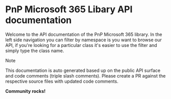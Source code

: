 # PnP Microsoft 365 Libary API documentation

Welcome to the API documentation of the PnP Microsoft 365 library. In the left side navigation you can filter by namespace is you want to browse our API, if you're looking for a particular class it's easier to use the filter and simply type the class name.

> [!Note]
> This documentation is auto generated based up on the public API surface and code comments (triple slash comments). Please create a PR against the respective source files with updated code comments.

**Community rocks!**
